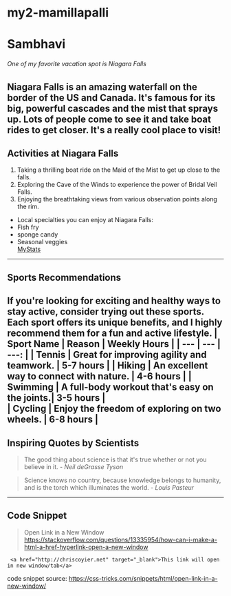# my2-mamillapalli
# Sambhavi
###### One of my favorite vacation spot is Niagara Falls
Niagara Falls is an **amazing waterfall** on the border of the US and Canada. It's famous for its big, powerful cascades and the mist that sprays up. Lots of people come to see it and take boat rides to get closer. It's a really **cool place** to visit!
---
## Activities at Niagara Falls
1. Taking a thrilling boat ride on the Maid of the Mist to get up close to the falls.
2. Exploring the Cave of the Winds to experience the power of Bridal Veil Falls.
3. Enjoying the breathtaking views from various observation points along the rim.
- Local specialties you can enjoy at Niagara Falls:
- Fish fry
- sponge candy
- Seasonal veggies<br>
[MyStats](https://github.com/Sambhavi2/my2-mamillapalli/blob/main/MyStats.md)
---
## Sports Recommendations
If you're looking for exciting and healthy ways to stay active, consider trying out these sports. Each sport offers its unique benefits, and I highly recommend them for a fun and active lifestyle.
| Sport Name | Reason | Weekly Hours |
| --- | --- | ---: |
| Tennis | Great for improving agility and teamwork. | 5-7 hours |
| Hiking | An excellent way to connect with nature. | 4-6 hours |
| Swimming | A full-body workout that's easy on the joints.| 3-5 hours |  
| Cycling | Enjoy the freedom of exploring on two wheels. | 6-8 hours |
---
## Inspiring Quotes by Scientists
> The good thing about science is that it's true whether or not you believe in it. - *Neil deGrasse Tyson*

> Science knows no country, because knowledge belongs to humanity, and is the torch which illuminates the world. - *Louis Pasteur*
---
## Code Snippet
>Open Link in a New Window
<https://stackoverflow.com/questions/13335954/how-can-i-make-a-html-a-href-hyperlink-open-a-new-window>
```
 <a href="http://chriscoyier.net" target="_blank">This link will open in new window/tab</a>
 ```

 code snippet source: <https://css-tricks.com/snippets/html/open-link-in-a-new-window/>